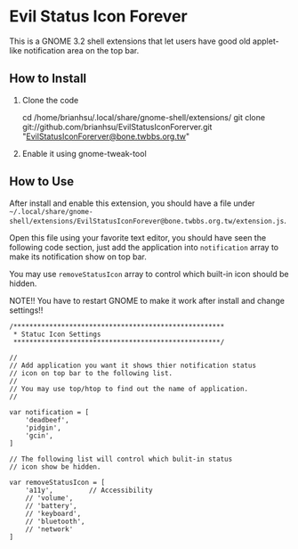 Evil Status Icon Forever
========================

This is a GNOME 3.2 shell extensions that let users have good old applet-like notification area on the top bar.

How to Install
--------------

 1. Clone the code

    cd /home/brianhsu/.local/share/gnome-shell/extensions/
    git clone git://github.com/brianhsu/EvilStatusIconForerver.git "EvilStatusIconForerver@bone.twbbs.org.tw"

 2. Enable it using gnome-tweak-tool

How to Use
-----------

After install and enable this extension, you should have a file under `~/.local/share/gnome-shell/extensions/EvilStatusIconForever@bone.twbbs.org.tw/extension.js`.

Open this file using your favorite text editor, you should have seen the following code section, just add the application into ``notification`` array to make its notification show on top bar.

You may use `removeStatusIcon` array to control which built-in icon should be hidden.

NOTE!! You have to restart GNOME to make it work after install and change settings!!

    /*****************************************************
     * Statuc Icon Settings
     ****************************************************/
    
    //
    // Add application you want it shows thier notification status
    // icon on top bar to the following list.
    //
    // You may use top/htop to find out the name of application.
    //
    
    var notification = [
        'deadbeef',
        'pidgin',
        'gcin',
    ]

    // The following list will control which bulit-in status
    // icon show be hidden.
    
    var removeStatusIcon = [
        'a11y',         // Accessibility
        // 'volume',
        // 'battery',
        // 'keyboard',
        // 'bluetooth',
        // 'network'
    ]
   
